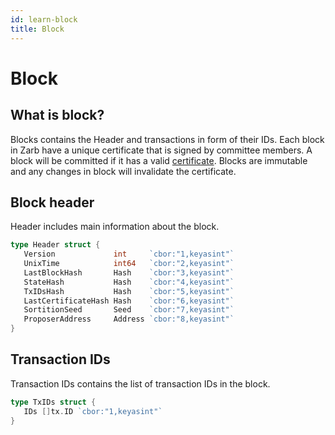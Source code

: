 ```yaml
---
id: learn-block
title: Block
---
```


# Block

## What is block?

Blocks contains the Header and transactions in form of their IDs. Each block in Zarb have a unique
certificate that is signed by committee members. A block will be committed if it has a valid
[certificate](./learn-certificate.md). Blocks are immutable and any changes in block will invalidate
the certificate.

## Block header

Header includes main information about the block.

```go
type Header struct {
   Version             int     `cbor:"1,keyasint"`
   UnixTime            int64   `cbor:"2,keyasint"`
   LastBlockHash       Hash    `cbor:"3,keyasint"`
   StateHash           Hash    `cbor:"4,keyasint"`
   TxIDsHash           Hash    `cbor:"5,keyasint"`
   LastCertificateHash Hash    `cbor:"6,keyasint"`
   SortitionSeed       Seed    `cbor:"7,keyasint"`
   ProposerAddress     Address `cbor:"8,keyasint"`
}
```

## Transaction IDs

Transaction IDs contains the list of transaction IDs in the block.

```go
type TxIDs struct {
   IDs []tx.ID `cbor:"1,keyasint"`
}
```
